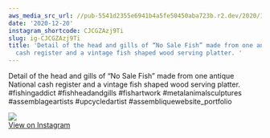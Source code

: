 ```yaml
---
aws_media_src_url: //pub-5541d2355e6941b4a5fe50450aba723b.r2.dev/2020/12/2020-12-20_20-22-20_UTC.jpg
date: '2020-12-20'
instagram_shortcode: CJCGZAzj9Ti
slug: ig-CJCGZAzj9Ti
title: 'Detail of the head and gills of “No Sale Fish” made from one antique National
  cash register and a vintage fish shaped wood serving platter. '
---
```


Detail of the head and gills of “No Sale Fish” made from one antique National cash register and a vintage fish shaped wood serving platter. #fishingaddict #fishheadandgills #fishartwork #metalanimalsculptures #assemblageartists #upcycledartist #assembliquewebsite\_portfolio 

![](//pub-5541d2355e6941b4a5fe50450aba723b.r2.dev/2020/12/2020-12-20_20-22-20_UTC.jpg)   
[View on Instagram](https://www.instagram.com/p/CJCGZAzj9Ti/)